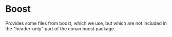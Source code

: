 # Boost

Provides some files from boost, which we use, but which are not included in the "header-only" part of the conan boost package.
